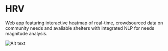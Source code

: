 # HRV

Web app featuring interactive heatmap of real-time, crowdsourced data on community needs and avaliable shelters with integrated NLP for needs magnitude analysis.

![Alt text](/jpa99/landing.jpg?raw=true "Landing Page")
